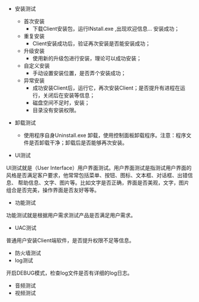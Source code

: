* 安装测试
  - 首次安装
    * 下载Client安装包，运行INstall.exe ,出现欢迎信息... 安装成功；
  - 重复安装
    * Client安装成功后，验证再次安装是否能安装成功；
  - 升级安装
    * 使用新的升级包进行安装，理论可以成功安装；
  - 自定义安装
    * 手动设置安装位置，是否弄个安装成功；
  - 异常安装
    * 成功安装Client后，运行它，再次安装Client；是否提升有进程在运行，关闭后在安装等信息；
    * 磁盘空间不足时，安装；
    * 目录没有安装权限。
  
* 卸载测试
  * 使用程序自身Uninstall.exe 卸载，使用控制面板卸载程序。注意：程序文件是否卸载干净；卸载后是否能够再次安装。
* UI测试

UI测试就是（User Interface）用户界面测试。用户界面测试是指测试用户界面的风格是否满足客户要求，他常常包括菜单、按钮、图标、文本框、对话框、出错信息、
帮助信息、文字、图片等。比如文字是否正确，界面是否美观，文字，图片组合是否完美，操作界面是否友好等等。


* 功能测试

功能测试就是根据用户需求测试产品是否满足用户需求。

* UAC测试

普通用户安装Client端软件，是否提升权限不足等信息。

* 防火墙测试
* log测试

开启DEBUG模式，检查log文件是否有详细的log日志。

* 音频测试
* 视频测试
